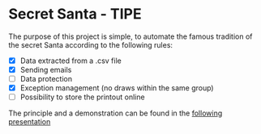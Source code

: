 Secret Santa - TIPE
===================

The purpose of this project is simple, to automate the famous tradition of the secret Santa according to the following rules:

- [x] Data extracted from a .csv file
- [x] Sending emails
- [ ] Data protection
- [x] Exception management (no draws within the same group)
- [ ] Possibility to store the printout online

The principle and a demonstration can be found in the [following presentation](TIPE_Presentation.pdf)
